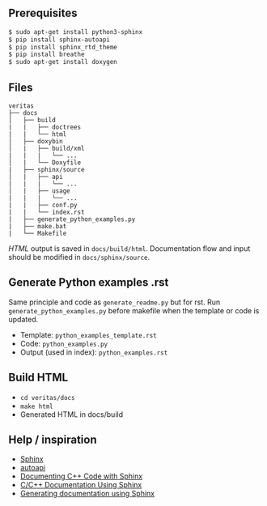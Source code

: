 ## Prerequisites

```sh
$ sudo apt-get install python3-sphinx
$ pip install sphinx-autoapi
$ pip install sphinx_rtd_theme
$ pip install breathe
$ sudo apt-get install doxygen
```

## Files

```
veritas
├── docs
│   ├── build
|	|   ├── doctrees
|	|   └── html
│   ├── doxybin
│   |   ├── build/xml
|   |   |   └── ...
│   |   └── Doxyfile
|   ├── sphinx/source
│   |   ├── api
|   |   |   └── ...
│   |   ├── usage
|   |   |   └── ...
|   |   ├── conf.py
|   |   └── index.rst
|   ├── generate_python_examples.py
|   ├── make.bat
|   └── Makefile
```

_HTML_ output is saved in `docs/build/html`.
Documentation flow and input should be modified in `docs/sphinx/source`.

## Generate Python examples .rst

Same principle and code as `generate_readme.py` but for rst. Run `generate_python_examples.py` before makefile when the template or code is updated.

- Template: `python_examples_template.rst`
- Code: `python_examples.py`
- Output (used in index): `python_examples.rst`

## Build HTML

- `cd veritas/docs`
- `make html`
- Generated HTML in docs/build

## Help / inspiration

- [Sphinx](https://www.sphinx-doc.org/en/master/index.html)
- [autoapi](https://sphinx-autoapi.readthedocs.io/en/latest/index.html)
- [Documenting C++ Code with Sphinx](https://medium.com/@aytackahveci93/documenting-c-code-with-sphinx-d6315b338615)
- [C/C++ Documentation Using Sphinx](https://leimao.github.io/blog/CPP-Documentation-Using-Sphinx/)
- [Generating documentation using Sphinx](https://pybind11.readthedocs.io/en/stable/advanced/misc.html?highlight=sphinx#generating-documentation-using-sphinx)
